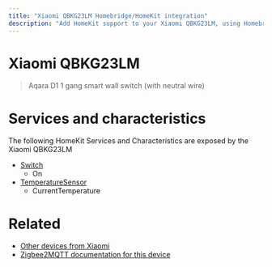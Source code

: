 ```yaml
---
title: "Xiaomi QBKG23LM Homebridge/HomeKit integration"
description: "Add HomeKit support to your Xiaomi QBKG23LM, using Homebridge, Zigbee2MQTT and homebridge-z2m."
---
```

<!---
This file has been GENERATED using src/docgen/docgen.ts
DO NOT EDIT THIS FILE MANUALLY!
-->
# Xiaomi QBKG23LM
> Aqara D1 1 gang smart wall switch (with neutral wire)


# Services and characteristics
The following HomeKit Services and Characteristics are exposed by
the Xiaomi QBKG23LM

* [Switch](../../switch.md)
  * On
* [TemperatureSensor](../../sensors.md)
  * CurrentTemperature


# Related
* [Other devices from Xiaomi](../index.md#xiaomi)
* [Zigbee2MQTT documentation for this device](https://www.zigbee2mqtt.io/devices/QBKG23LM.html)